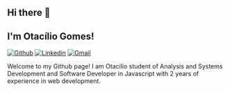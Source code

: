 ## Hi there 👋 
## I'm Otacílio Gomes!

[![Github](https://img.shields.io/badge/-Github-000?style=flat&logo=Github&logoColor=white)](https://github.com/otaciliogomes)
[![Linkedin](https://img.shields.io/badge/-LinkedIn-blue?style=flat&logo=Linkedin&logoColor=white)](https://www.linkedin.com/in/otac%C3%ADliogomes)
[![Gmail](https://img.shields.io/badge/-Gmail-c14438?style=flat&logo=Gmail&logoColor=white)](mailto:otaciliogsantos@gmail.com)

Welcome to my Github page! I am Otacílio student of Analysis and Systems Development and Software Developer in Javascript with 2 years of experience in web development.

